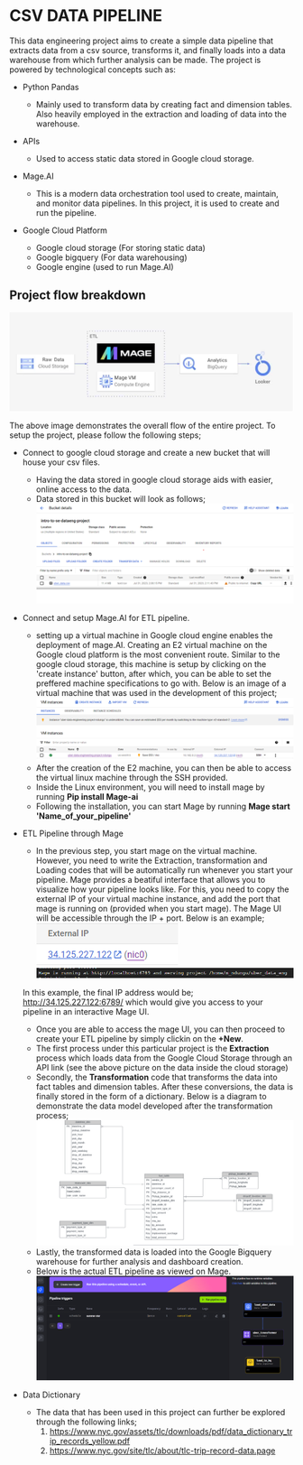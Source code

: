 # CSV DATA PIPELINE

This data engineering project aims to create a simple data pipeline that extracts data from a csv source, transforms it, and finally loads into a data warehouse from which further analysis can be made. The project is powered by technological concepts such as:

* Python Pandas
  * Mainly used to transform data by creating fact and dimension tables. Also heavily employed in the extraction and loading of data into the warehouse.

* APIs
  - Used to access static data stored in Google cloud storage.

* Mage.AI
  - This is a modern data orchestration tool used to create, maintain, and monitor data pipelines. In this project, it is used to create and run the pipeline.

* Google Cloud Platform
  - Google cloud storage (For storing static data)
  - Google bigquery (For data warehousing)
  - Google engine (used to run Mage.AI)
## Project flow breakdown
![Project_breakdown](/images/project_visual.png)

The above image demonstrates the overall flow of the entire project.
To setup the project, please follow the following steps; 
* Connect to google cloud storage and create a new bucket that will house your csv files. 
    - Having the data stored in google cloud storage aids with easier, online access to the data. 
    - Data stored in this bucket will look as follows;
    ![Google_cloud_bucket](/images/cloud_storage.png)
* Connect and setup Mage.AI for ETL pipeline.
    - setting up a virtual machine in Google cloud engine enables the deployment of mage.AI. Creating an E2 virtual machine on the Google cloud platform is the most convenient route. Similar to the google cloud storage, this machine is setup by clicking on the 'create instance' button, after which, you can be able to set the preffered machine specifications to go with. Below is an image of a virtual machine that was used in the development of this project; 
    ![Google_cloud_engine](/images/e2%20machine.png)
    - After the creation of the E2 machine, you can then be able to access the virtual linux machine through the SSH provided. 
    - Inside the Linux environment, you will need to install mage by running **Pip install Mage-ai**
    - Following the installation, you can start Mage by running **Mage start 'Name_of_your_pipeline'**
* ETL Pipeline through Mage
    - In the previous step, you start mage on the virtual machine. However, you need to write the Extraction, transformation and Loading codes that will be automatically run whenever you start your pipeline. Mage provides a beatiful interface that allows you to visualize how your pipeline looks like. For this, you need to copy the external IP of your virtual machine instance, and add the port that mage is running on (provided when you start mage). The Mage UI will be accessible through the IP + port. Below is an example; 
    ![external_IP](/images/external%20IP%20address%20.png)
    ![mage_running_port](/images/Mage_running_port.png)
    
    In this example, the final IP address would be; http://34.125.227.122:6789/ which would give you access to your pipeline in an interactive Mage UI.
    - Once you are able to access the mage UI, you can then proceed to create your ETL pipeline by simply clickin on the **+New**. 
    - The first process under this particular project is the **Extraction** process which loads data from the Google Cloud Storage through an API link (see the above picture on the data inside the cloud storage)
    - Secondly, the **Transformation** code that transforms the data into fact tables and dimension tables. After these conversions, the data is finally stored in the form of a dictionary. Below is a diagram to demonstrate the data model developed after the transformation process;
    ![data_model](/images/Data_model.png)
    - Lastly, the transformed data is loaded into the Google Bigquery warehouse for further analysis and dashboard creation.
    - Below is the actual ETL pipeline as viewed on Mage.
    ![final_pipeline](/images/Pipeline_on_mage.png)

* Data Dictionary
    - The data that has been used in this project can further be explored through the following links; 
        1. https://www.nyc.gov/assets/tlc/downloads/pdf/data_dictionary_trip_records_yellow.pdf
        2. https://www.nyc.gov/site/tlc/about/tlc-trip-record-data.page
